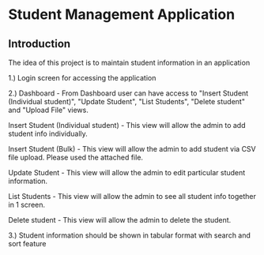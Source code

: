 # Student Management Application

Introduction
------------

The idea of this project is to maintain student information in an application

1.) Login screen for accessing the application

2.) Dashboard - From Dashboard user can have access to "Insert Student (Individual student)", "Update Student", "List Students", "Delete student" and "Upload File" views.

Insert Student (Individual student) - This view will allow the admin to add student info individually.

Insert Student (Bulk) - This view will allow the admin to add student via CSV file upload. Please used the attached file.

Update Student - This view will allow the admin to edit particular student information.

List Students - This view will allow the admin to see all student info together in 1 screen.

Delete student - This view will allow the admin to delete the student.

3.) Student information should be shown in tabular format with search and sort feature